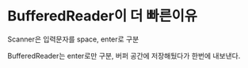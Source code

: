 
# BufferedReader이 더 빠른이유
Scanner은 입력문자를 space, enter로 구분

BufferedReader는 enter로만 구분, 버퍼 공간에 저장해뒀다가 한번에 내보낸다.
